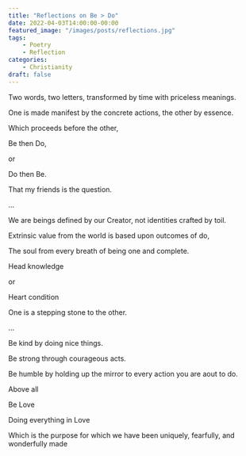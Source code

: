 ```yaml
---
title: "Reflections on Be > Do"
date: 2022-04-03T14:00:00-00:00
featured_image: "/images/posts/reflections.jpg"
tags:
    - Poetry
    - Reflection
categories:
    - Christianity
draft: false
---
```

Two words, two letters, transformed by time with priceless meanings.

One is made manifest by the concrete actions, the other by essence.

Which proceeds before the other, 

Be then Do, 

or 

Do then Be. 

That my friends is the question.

...
 


We are beings defined by our Creator, not identities crafted by toil.

Extrinsic value from the world is based upon outcomes of do, 

The soul from every breath of being one and complete.

Head knowledge 

or 

Heart condition

One is a stepping stone to the other.

...



Be kind by doing nice things.

Be strong through courageous acts.

Be humble by holding up the mirror to every action you are aout to do.

Above all

Be Love

Doing everything in Love 

Which is the purpose for which we have been uniquely, fearfully, and wonderfully made
